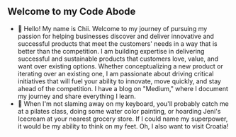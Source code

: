 ## Welcome to my Code Abode 
- 👋 Hello! My name is Chii. Welcome to my journey of pursuing my passion for helping businesses discover and deliver innovative and successful products that meet the customers' needs in a way that is better than the competition. I am building expertise in delivering successful and sustainable products that customers love, value, and want over existing options. Whether conceptualizing a new product or iterating over an existing one, I am passionate about driving critical initiatives that will fuel your ability to innovate, move quickly, and stay ahead of the competition. I have a blog on "Medium," where I document my journey and share everything I learn. 
- 🌱 When I'm not slaming away on my keyboard, you'll probably catch me at a pilates class, doing some water color painting, or hoarding Jeni's Icecream at your nearest grocery store. If I could name my superpower, it would be my ability to think on my feet. Oh, I also want to visit Croatia!


<!---
cenwachukwu/cenwachukwu is a ✨ special ✨ repository because its `README.md` (this file) appears on your GitHub profile.
You can click the Preview link to take a look at your changes.
--->
